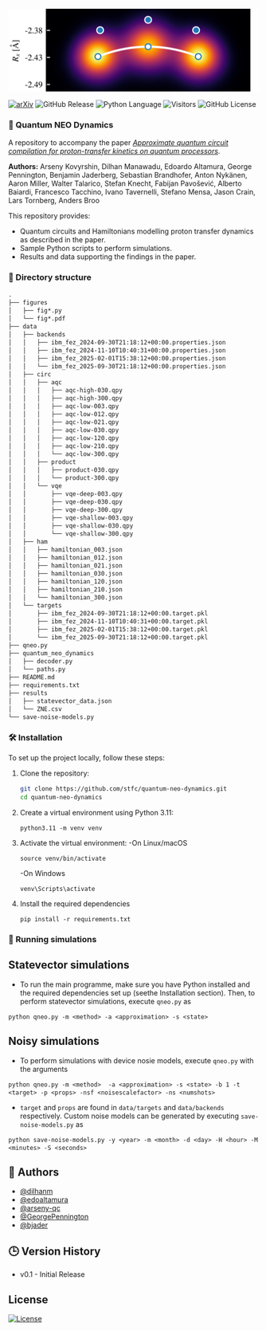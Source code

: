 ![Density-map](figures/fig1.png)

[![arXiv](https://img.shields.io/badge/arXiv-1234.56789-b31b1b.svg)](https://arxiv.org/abs/2507.08996)
![GitHub Release](https://img.shields.io/github/v/release/stfc/quantum-neo-dynamics)
![Python Language](https://img.shields.io/badge/Python-3776AB?style=flat&logo=python&logoColor=white)
![Visitors](https://api.visitorbadge.io/api/visitors?path=https%3A%2F%2Fgithub.com%2Fstfc%2Fquantum-neo-dynamics&label=Repository%20Visits&countColor=%230c7ebe&style=flat&labelStyle=none)
![GitHub License](https://img.shields.io/github/license/stfc/quantum-neo-dynamics)


### 🧪 Quantum NEO Dynamics

A repository to accompany the paper [_Approximate quantum circuit compilation for proton-transfer kinetics on quantum processors_](https://doi.org/10.48550/arXiv.2507.08996).

**Authors:** Arseny Kovyrshin, Dilhan Manawadu, Edoardo Altamura, George Pennington, Benjamin Jaderberg, Sebastian Brandhofer, Anton Nykänen, Aaron Miller, Walter Talarico, Stefan Knecht, Fabijan Pavošević, Alberto Baiardi, Francesco Tacchino, Ivano Tavernelli, Stefano Mensa, Jason Crain, Lars Tornberg, Anders Broo


This repository provides:

* Quantum circuits and Hamiltonians modelling proton transfer dynamics as described in the paper.
* Sample Python scripts to perform simulations.
* Results and data supporting the findings in the paper.

### 📁 Directory structure
```
.
├── figures
│   ├── fig*.py
│   └── fig*.pdf
├── data
│   ├── backends
│   │   ├── ibm_fez_2024-09-30T21:18:12+00:00.properties.json
│   │   ├── ibm_fez_2024-11-10T10:40:31+00:00.properties.json
│   │   ├── ibm_fez_2025-02-01T15:38:12+00:00.properties.json
│   │   └── ibm_fez_2025-09-30T21:18:12+00:00.properties.json
│   ├── circ
│   │   ├── aqc
│   │   │   ├── aqc-high-030.qpy
│   │   │   ├── aqc-high-300.qpy
│   │   │   ├── aqc-low-003.qpy
│   │   │   ├── aqc-low-012.qpy
│   │   │   ├── aqc-low-021.qpy
│   │   │   ├── aqc-low-030.qpy
│   │   │   ├── aqc-low-120.qpy
│   │   │   ├── aqc-low-210.qpy
│   │   │   └── aqc-low-300.qpy
│   │   ├── product
│   │   │   ├── product-030.qpy
│   │   │   └── product-300.qpy
│   │   └── vqe
│   │       ├── vqe-deep-003.qpy
│   │       ├── vqe-deep-030.qpy
│   │       ├── vqe-deep-300.qpy
│   │       ├── vqe-shallow-003.qpy
│   │       ├── vqe-shallow-030.qpy
│   │       └── vqe-shallow-300.qpy
│   ├── ham
│   │   ├── hamiltonian_003.json
│   │   ├── hamiltonian_012.json
│   │   ├── hamiltonian_021.json
│   │   ├── hamiltonian_030.json
│   │   ├── hamiltonian_120.json
│   │   ├── hamiltonian_210.json
│   │   └── hamiltonian_300.json
│   └── targets
│       ├── ibm_fez_2024-09-30T21:18:12+00:00.target.pkl
│       ├── ibm_fez_2024-11-10T10:40:31+00:00.target.pkl
│       ├── ibm_fez_2025-02-01T15:38:12+00:00.target.pkl
│       └── ibm_fez_2025-09-30T21:18:12+00:00.target.pkl
├── qneo.py
├── quantum_neo_dynamics
│   ├── decoder.py
│   └── paths.py
├── README.md
├── requirements.txt
├── results
│   ├── statevector_data.json
│   └── ZNE.csv
└── save-noise-models.py
```


### 🛠️ Installation

To set up the project locally, follow these steps:

1. Clone the repository:
   ```bash
   git clone https://github.com/stfc/quantum-neo-dynamics.git
   cd quantum-neo-dynamics
   ```
2. Create a virtual environment using Python 3.11:
   ```
   python3.11 -m venv venv
   ```
3. Activate the virtual environment:
   -On Linux/macOS
   ```
   source venv/bin/activate
   ```
   -On Windows
   ```
   venv\Scripts\activate
   ```
4. Install the required dependencies
   ```
   pip install -r requirements.txt
   ```
   
### 🚀 Running simulations

## Statevector simulations

* To run the main programme, make sure you have Python installed and the required dependencies set up (seethe Installation section). Then, to perform statevector simulations, execute `qneo.py` as
```
python qneo.py -m <method> -a <approximation> -s <state>
```

## Noisy simulations

* To perform simulations with device nosie models, execute `qneo.py` with the arguments
```
python qneo.py -m <method>  -a <approximation> -s <state> -b 1 -t <target> -p <props> -nsf <noisescalefactor> -ns <numshots>
```
* `target` and `props` are found in `data/targets` and `data/backends` respectively. Custom noise models can be generated by executing `save-noise-models.py` as
```
python save-noise-models.py -y <year> -m <month> -d <day> -H <hour> -M <minutes> -S <seconds>
```
## 👥 Authors

- [@dilhanm](https://github.com/DilhanM)
- [@edoaltamura](https://github.com/edoaltamura)
- [@arseny-qc](https://github.com/arseny-qc)
- [@GeorgePennington](https://github.com/GeorgePennington)
- [@bjader](https://github.com/bjader)

## 🕒 Version History

* v0.1 - Initial Release

## License

[![License](https://img.shields.io/badge/License-Apache_2.0-blue.svg)](https://opensource.org/licenses/Apache-2.0)

